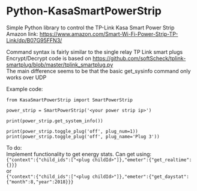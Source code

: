 # Python-KasaSmartPowerStrip

Simple Python library to control the TP-Link Kasa Smart Power Strip<br/>
Amazon link: https://www.amazon.com/Smart-Wi-Fi-Power-Strip-TP-Link/dp/B07G95FFN3/

Command syntax is fairly similar to the single relay TP Link smart plugs<br/>
Encrypt/Decrypt code is based on https://github.com/softScheck/tplink-smartplug/blob/master/tplink_smartplug.py<br/>
The main difference seems to be that the basic get_sysinfo command only works over UDP

Example code:

```
from KasaSmartPowerStrip import SmartPowerStrip

power_strip = SmartPowerStrip('<your power strip ip>')

print(power_strip.get_system_info())

print(power_strip.toggle_plug('off', plug_num=1))
print(power_strip.toggle_plug('off', plug_name='Plug 3'))
```

To do:<br>
Implement functionality to get energy stats.  Can get using:<br>
```{"context":{"child_ids":["<plug childId>"]},"emeter":{"get_realtime":{}}}```<br>
  or<br>
```{"context":{"child_ids":["<plug childId>"]},"emeter":{"get_daystat":{"month":8,"year":2018}}}```
  
  
